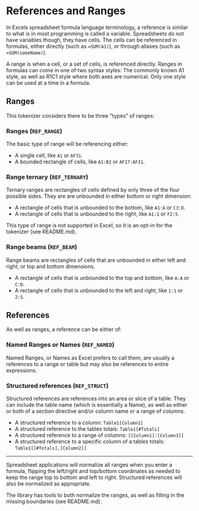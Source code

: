 # References and Ranges

In Excels spreadsheet formula language terminology, a reference is similar to what is in most programming is called a variable. Spreadsheets do not have variables though, they have cells. The cells can be referenced in formulas, either directly (such as `=SUM(A1)`), or through aliases (such as `=SUM(someName)`).

A range is when a cell, or a set of cells, is referenced directly. Ranges in formulas can come in one of two syntax styles: The commonly known A1 style, as well as R1C1 style where both axes are numerical. Only one style can be used at a time in a formula.

## Ranges

This tokenizer considers there to be three "types" of ranges:

### Ranges (`REF_RANGE`)

The basic type of range will be referencing either:

* A single cell, like `A1` or `AF31`.
* A bounded rectangle of cells, like `A1:B2` or `AF17:AF31`.

### Range ternary (`REF_TERNARY`)

Ternary ranges are rectangles of cells defined by only three of the four possible sides. They are are unbounded in either bottom or right dimension:

* A rectangle of cells that is unbounded to the bottom, like `A1:A` or `C3:D`.
* A rectangle of cells that is unbounded to the right, like `A1:1` or `F2:5`.

This type of range is not supported in Excel, so it is an opt-in for the tokenizer (see README.md).

### Range beams (`REF_BEAM`)

Range beams are rectangles of cells that are unbounded in either left and right, or top and bottom dimensions.

* A rectangle of cells that is unbounded to the top and bottom, like `A:A` or `C:D`.
* A rectangle of cells that is unbounded to the left and right, like `1:1` or `2:5`.


## References

As well as ranges, a reference can be either of:

### Named Ranges or Names  (`REF_NAMED`)

Named Ranges, or Names as Excel prefers to call them, are usually a references to a range or table but may also be references to entire expressions.

### Structured references (`REF_STRUCT`)

Structured references are references into an area or slice of a table. They can include the table name (which is essentially a Name), as well as either or both of a section directive and/or column name or a range of columns.

* A structured reference to a column: `Table1[Column1]`
* A structured reference to the tables totals: `Table1[#Totals]`
* A structured reference to a range of columns: `[[Column1]:[Column3]]`
* A structured reference to a specific column of a tables totals: `Table1[[#Totals],[Column2]]`

---

Spreadsheet applications will normalize all ranges when you enter a formula, flipping the left/right and top/bottom coordinates as needed to keep the range top to bottom and left to right. Structured references will also be normalized as appropriate.

The library has tools to both normalize the ranges, as well as filling in the missing boundaries (see README.md).

